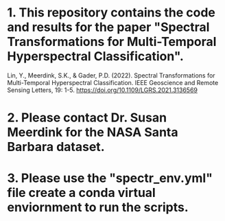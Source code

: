 # 1. This repository contains the code and results for the paper "Spectral Transformations for Multi-Temporal Hyperspectral Classification". 
Lin, Y., Meerdink, S.K., & Gader, P.D. (2022). Spectral Transformations for Multi-Temporal Hyperspectral Classification. IEEE Geoscience and Remote Sensing Letters, 19: 1-5. https://doi.org/10.1109/LGRS.2021.3136569 

# 2. Please contact Dr. Susan Meerdink for the NASA Santa Barbara dataset.

# 3. Please use the "spectr_env.yml" file create a conda virtual enviornment to run the scripts.
